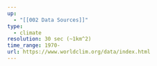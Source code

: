 ```yaml
---
up:
  - "[[002 Data Sources]]"
type:
  - climate
resolution: 30 sec (~1km^2)
time_range: 1970-
url: https://www.worldclim.org/data/index.html
---
```

